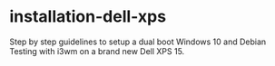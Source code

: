 # installation-dell-xps
Step by step guidelines to setup a dual boot Windows 10 and Debian Testing with i3wm on a brand new Dell XPS 15.

